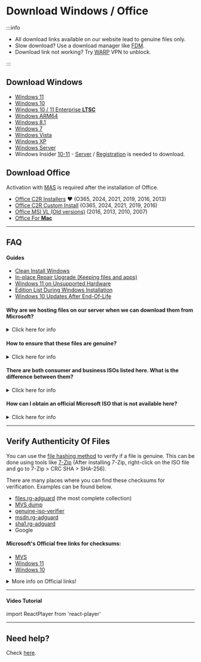 # Download Windows / Office

:::info

- All download links available on our website lead to genuine files only.
- Slow download? Use a download manager like [FDM](https://www.freedownloadmanager.org/).
- Download link not working? Try [WARP](https://one.one.one.one/) VPN to unblock.

:::

## Download Windows
-  [Windows 11](windows_11_links.md)                                                                                                                                                              
-  [Windows 10](windows_10_links.md)                                                                                                                                                              
-  [Windows 10 / 11 Enterprise **LTSC**](windows_ltsc_links.md)                                                                                                                                   
-  [Windows ARM64](windows_arm_links.md)                                                                                                                                                          
-  [Windows 8.1](windows_8.1_links.md)                                                                                                                                                            
-  [Windows 7](windows_7_links.md)                                                                                                                                                                
-  [Windows Vista](windows_vista__links.md)    
-  [Windows XP](windows_xp_links.md)                                                                                                                                                              
-  [Windows Server](windows_server_links.md)                                                                                                                                                      
-  Windows Insider [10-11](https://www.microsoft.com/en-us/software-download/windowsinsiderpreviewiso) - [Server](https://www.microsoft.com/en-us/software-download/windowsinsiderpreviewserver) / [Registration](https://www.microsoft.com/en-us/windowsinsider/getting-started) is needed to download.

## Download Office
Activation with [MAS](intro.md#how-to-activate-windows--office) is required after the installation of Office.

-  [Office C2R Installers](https://gravesoft.dev/office_c2r_links) ❤️ (O365, 2024, 2021, 2019, 2016, 2013)  
-  [Office C2R Custom Install](https://gravesoft.dev/office_c2r_custom) (O365, 2024, 2021, 2019, 2016)
-  [Office MSI VL (Old versions)](office_msi_links.md) (2016, 2013, 2010, 2007)
-  [Office For **Mac**](office_for_mac.md)                             

---

## FAQ

#### Guides
- [Clean Install Windows](https://gravesoft.dev/clean_install_windows)
- [In-place Repair Upgrade (Keeping files and apps)](https://gravesoft.dev/in-place_repair_upgrade)
- [Windows 11 on Unsupported Hardware](https://gravesoft.dev/clean_install_windows#windows-11-on-unsupported-hardware)
- [Edition List During Windows Installation](https://gravesoft.dev/clean_install_windows#edition-list-during-windows-installation)
- [Windows 10 Updates After End-Of-Life](windows10_eol.md)

#### Why are we hosting files on our server when we can download them from Microsoft?

<details>
<summary>Click here for info</summary>

Microsoft provides consumer ISOs for free on their [site](https://www.microsoft.com/en-us/software-download), but business, enterprise, and older ISOs are behind paywalls such as [MVS](https://visualstudio.microsoft.com/subscriptions/) and [M365 Admin Center](https://learn.microsoft.com/en-us/licensing/vlsc-faqs-home-page). That's why we need to host files on our servers.

</details>

#### How to ensure that these files are genuine?

<details>
<summary>Click here for info</summary>

You can check [here](genuine-installation-media.md#verify-authenticity-of-files) on how to be sure that files are genuine by verifying the checksum available on the official Microsoft website.

</details>


#### There are both consumer and business ISOs listed here. What is the difference between them?

<details>
<summary>Click here for info</summary>

For Windows 10/11 General Availability Channel (GAC) releases (i.e., Home and Pro), Microsoft produces two types of ISO files: Consumer and Business. 

The Consumer ISO includes all editions such as Home, Pro, and Education, but excludes the Enterprise edition. In contrast, the Business ISO contains all editions except for the Home-level editions, and these ISO files come with a KMS key pre-installed (not activated) by default.

</details>


#### How can I obtain an official Microsoft ISO that is not available here?

<details>
<summary>Click here for info</summary>

You can request the file [here](https://discord.gg/FajfGaH3nD).

</details>

---

## Verify Authenticity Of Files

You can use the [file hashing method](https://en.wikipedia.org/wiki/File_verification) to verify if a file is genuine. This can be done using tools like [7-Zip](https://7-zip.org/) (After installing 7-Zip, right-click on the ISO file and go to 7-Zip > CRC SHA > SHA-256).

There are many places where you can find these checksums for verification. Examples can be found below.

 -  [files.rg-adguard](https://files.rg-adguard.net/search) (the most complete collection)
 -  [MVS dump](https://awuctl.github.io/mvs/)
 -  [genuine-iso-verifier](https://genuine-iso-verifier.weebly.com/)
 -  [msdn.rg-adguard](https://msdn.rg-adguard.net/)
 -  [sha1.rg-adguard](https://sha1.rg-adguard.net/)
 -  Google

#### Microsoft's Official free links for checksums:

 -	[MVS](https://my.visualstudio.com/Downloads)
 -	[Windows 11](https://www.microsoft.com/en-us/software-download/windows11)
 -	[Windows 10](https://www.microsoft.com/en-us/software-download/windows10)

<details>
  <summary>More info on Official links!</summary>

**MVS**  
On MVS, you need to login and click on 'All Downloads' button and then search the product name.  

**MVS Limitations:**  
 -	They used to publish only SHA-1, but later started publishing SHA-1 and SHA-256 both and from 2022 they now publish only SHA-256.  
 -	However they removed all the SHA-1 data and as a result, old files checksums are simply not available on MVS site.  
 -	Also, around the time when they were publishing SHA-1 and SHA-256 both, they messed up some SHA-256 data, for example 
 	```
 	Incorrect SHA-256 example
 	SHA256: BDB3D0C5C933B201ECE736A172FB604AA5D7D0705DD75681F9FCC4B1EE79FAC8
 	File name: en-uk_windows_10_enterprise_ltsc_2019_x64_dvd_723dfbc1.iso
 	```
 -	So its useful only for the latest files.

**Windows 11**  
SHA-256 list will appear if you download the ISO file.

**Windows 10**  
Microsoft doesn't allow you to download ISO file directly if browser's useragent is Windows OS. So you need to change it to something else like Android or IOS and then download the ISO file to see the list.

</details>

---

#### Video Tutorial

import ReactPlayer from 'react-player'

<ReactPlayer controls width='100%' height='auto' src='/how_to_verify_files.mp4' />

---

## Need help?

Check [here](contactus.md).
